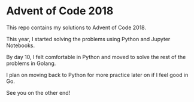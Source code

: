 # Advent of Code 2018

This repo contains my solutions to Advent of Code 2018.

This year, I started solving the problems using Python and Jupyter Notebooks.

By day 10, I felt comfortable in Python and moved to solve the rest of the problems in Golang.

I plan on moving back to Python for more practice later on if I feel good in Go.

See you on the other end!